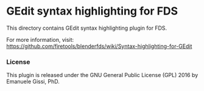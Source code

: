 # GEdit syntax highlighting for FDS

This directory contains GEdit syntax highlighting plugin for FDS.

For more information, visit:
https://github.com/firetools/blenderfds/wiki/Syntax-highlighting-for-GEdit

### License

This plugin is released under the GNU General Public License (GPL) 2016
by Emanuele Gissi, PhD.
